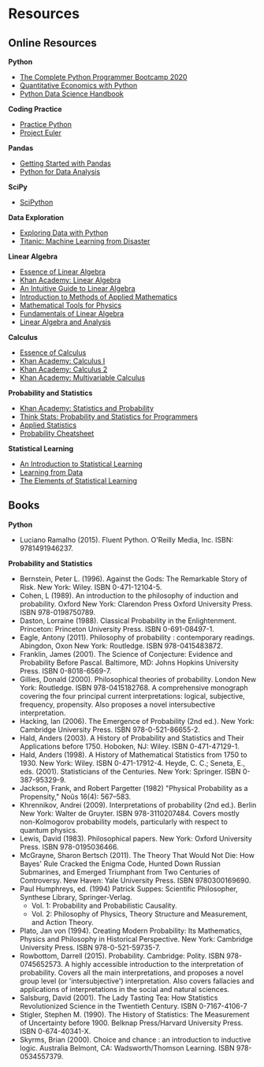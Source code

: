 # Resources

## Online Resources

**Python**
- [The Complete Python Programmer Bootcamp 2020](https://www.udemy.com/course/the-complete-python-programmer-bootcamp/?referralCode=9DADED2911F751592765)
- [Quantitative Economics with Python](https://python.quantecon.org)
- [Python Data Science Handbook](https://github.com/jakevdp/PythonDataScienceHandbook/blob/8a34a4f653bdbdc01415a94dc20d4e9b97438965/notebooks/Index.ipynb)

**Coding Practice**
- [Practice Python](https://github.com/tuvtran/project-based-learning#python)
- [Project Euler](https://projecteuler.net/)

**Pandas**
- [Getting Started with Pandas](https://pandas.pydata.org/pandas-docs/stable/getting_started/10min.html)
- [Python for Data Analysis](https://github.com/wesm/pydata-book)

**SciPy**
- [SciPython](https://scipython.com/book/)

**Data Exploration**
- [Exploring Data with Python](https://github.com/StephenElston/ExploringDataWithPython)
- [Titanic: Machine Learning from Disaster](https://www.kaggle.com/c/titanic#description)

**Linear Algebra**
- [Essence of Linear Algebra](https://www.youtube.com/watch?v=fNk_zzaMoSs&list=PLZHQObOWTQDPD3MizzM2xVFitgF8hE_ab)
- [Khan Academy: Linear Algebra](https://www.khanacademy.org/math/linear-algebra)
- [An Intuitive Guide to Linear Algebra](https://betterexplained.com/articles/linear-algebra-guide/)
- [Introduction to Methods of Applied Mathematics](https://physics.bgu.ac.il/~gedalin/Teaching/Mater/am.pdf)
- [Mathematical Tools for Physics](http://www.physics.miami.edu/~nearing/mathmethods/mathematical_methods-one.pdf)
- [Fundamentals of Linear Algebra](https://www.math.ubc.ca/~carrell/NB.pdf)
- [Linear Algebra and Analysis](https://math.byu.edu/klkuttle/EssentialLinearAlgebra.pdf)

**Calculus**
- [Essence of Calculus](https://www.youtube.com/watch?v=WUvTyaaNkzM&list=PLZHQObOWTQDMsr9K-rj53DwVRMYO3t5Yrv)
- [Khan Academy: Calculus I](https://www.khanacademy.org/math/calculus-1)
- [Khan Academy: Calculus 2](https://www.khanacademy.org/math/calculus-2)
- [Khan Academy: Multivariable Calculus](https://www.khanacademy.org/math/multivariable-calculus)

**Probability and Statistics**
- [Khan Academy: Statistics and Probability](https://www.khanacademy.org/math/statistics-probability)
- [Think Stats: Probability and Statistics for Programmers](http://greenteapress.com/thinkstats/thinkstats.pdf)
- [Applied Statistics](https://bookboon.com/en/applied-statistics-ebook)
- [Probability Cheatsheet](http://www.wzchen.com/probability-cheatsheet/)

**Statistical Learning**
- [An Introduction to Statistical Learning](http://faculty.marshall.usc.edu/gareth-james/ISL/)
- [Learning from Data](https://work.caltech.edu/telecourse.html)
- [The Elements of Statistical Learning](https://web.stanford.edu/~hastie/ElemStatLearn/)

## Books

**Python**
 - Luciano Ramalho (2015). Fluent Python. O'Reilly Media, Inc. ISBN: 9781491946237.
 
**Probability and Statistics**
  - Bernstein, Peter L. (1996). Against the Gods: The Remarkable Story of Risk. New York: Wiley. ISBN 0-471-12104-5.
  - Cohen, L (1989). An introduction to the philosophy of induction and probability. Oxford New York: Clarendon Press Oxford University Press. ISBN 978-0198750789.
  - Daston, Lorraine (1988). Classical Probability in the Enlightenment.   Princeton: Princeton University Press. ISBN 0-691-08497-1.
  - Eagle, Antony (2011). Philosophy of probability : contemporary readings. Abingdon, Oxon New York: Routledge. ISBN 978-0415483872.
  - Franklin, James (2001). The Science of Conjecture: Evidence and Probability Before Pascal. Baltimore, MD: Johns Hopkins University Press. ISBN 0-8018-6569-7.
  - Gillies, Donald (2000). Philosophical theories of probability. London New York: Routledge. ISBN 978-0415182768. A comprehensive monograph covering the four principal current interpretations: logical, subjective, frequency, propensity. Also proposes a novel intersubective interpretation.
  - Hacking, Ian (2006). The Emergence of Probability (2nd ed.). New York: Cambridge University Press. ISBN 978-0-521-86655-2.
  - Hald, Anders (2003). A History of Probability and Statistics and Their Applications before 1750. Hoboken, NJ: Wiley. ISBN 0-471-47129-1.
  - Hald, Anders (1998). A History of Mathematical Statistics from 1750 to 1930. New York: Wiley. ISBN 0-471-17912-4.
Heyde, C. C.; Seneta, E., eds. (2001). Statisticians of the Centuries. New York: Springer. ISBN 0-387-95329-9.
  - Jackson, Frank, and Robert Pargetter (1982) "Physical Probability as a Propensity," Noûs 16(4): 567–583.
  - Khrennikov, Andrei (2009). Interpretations of probability (2nd ed.). Berlin New York: Walter de Gruyter. ISBN 978-3110207484. Covers mostly non-Kolmogorov probability models, particularly with respect to quantum physics.
  - Lewis, David (1983). Philosophical papers. New York: Oxford University Press. ISBN 978-0195036466.
  - McGrayne, Sharon Bertsch (2011). The Theory That Would Not Die: How Bayes' Rule Cracked the Enigma Code, Hunted Down Russian Submarines, and Emerged Triumphant from Two Centuries of Controversy. New Haven: Yale University Press. ISBN 9780300169690.
  - Paul Humphreys, ed. (1994) Patrick Suppes: Scientific Philosopher, Synthese Library, Springer-Verlag.
    - Vol. 1: Probability and Probabilistic Causality.
    - Vol. 2: Philosophy of Physics, Theory Structure and Measurement, and Action Theory.
  - Plato, Jan von (1994). Creating Modern Probability: Its Mathematics, Physics and Philosophy in Historical Perspective. New York: Cambridge University Press. ISBN 978-0-521-59735-7.
  - Rowbottom, Darrell (2015). Probability. Cambridge: Polity. ISBN 978-0745652573. A highly accessible introduction to the interpretation of probability. Covers all the main interpretations, and proposes a novel group level (or 'intersubjective') interpretation. Also covers fallacies and applications of interpretations in the social and natural sciences.
  - Salsburg, David (2001). The Lady Tasting Tea: How Statistics Revolutionized Science in the Twentieth Century. ISBN 0-7167-4106-7
  - Stigler, Stephen M. (1990). The History of Statistics: The Measurement of Uncertainty before 1900. Belknap Press/Harvard University Press. ISBN 0-674-40341-X.
  - Skyrms, Brian (2000). Choice and chance : an introduction to inductive logic. Australia Belmont, CA: Wadsworth/Thomson Learning. ISBN 978-0534557379.



